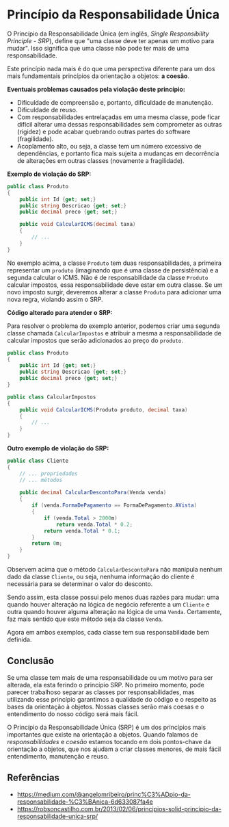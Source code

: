 # Princípio da Responsabilidade Única

O Princípio da Responsabilidade Única (em inglês, *Single Responsibility Principle - SRP*), define que "uma classe deve ter apenas um motivo para mudar". Isso significa que uma classe não pode ter mais de uma responsabilidade.

Este princípio nada mais é do que uma perspectiva diferente para um dos mais fundamentais princípios da orientação a objetos: **a coesão**.

**Eventuais problemas causados pela violação deste princípio:**

- Dificuldade de compreensão e, portanto, dificuldade de manutenção.
- Dificuldade de reuso.
- Com responsabilidades entrelaçadas em uma mesma classe, pode ficar difícil alterar uma dessas responsabilidades sem comprometer as outras (rigidez) e pode acabar quebrando outras partes do software (fragilidade).
- Acoplamento alto, ou seja, a classe tem um número excessivo de dependências, e portanto fica mais sujeita a mudanças em decorrência de alterações em outras classes (novamente a fragilidade).

**Exemplo de violação do SRP:**

```c#
public class Produto
{
    public int Id {get; set;}
    public string Descricao {get; set;}
    public decimal preco {get; set;}

    public void CalcularICMS(decimal taxa)
    {
        // ...
    }
}
```

No exemplo acima, a classe `Produto` tem duas responsabilidades, a primeira representar um `produto` (imaginando que é uma classe de persistência) e a segunda calcular o ICMS. Não é de responsabilidade da classe `Produto` calcular impostos, essa responsabilidade deve estar em outra classe. Se um novo imposto surgir, deveremos alterar a classe `Produto` para adicionar uma nova regra, violando assim o SRP.

**Código alterado para atender o SRP:**

Para resolver o problema do exemplo anterior, podemos criar uma segunda classe chamada `CalcularImpostos` e atribuir a mesma a responsabilidade de calcular impostos que serão adicionados ao preço do `produto`.

```c#
public class Produto
{
    public int Id {get; set;}
    public string Descricao {get; set;}
    public decimal preco {get; set;}
}

public class CalcularImpostos
{
    public void CalcularICMS(Produto produto, decimal taxa)
    {
        // ...
    }
}
```

**Outro exemplo de violação do SRP:**

```c#
public class Cliente
{
    // ... propriedades
    // ... métodos
 
    public decimal CalcularDescontoPara(Venda venda)
    {
        if (venda.FormaDePagamento == FormaDePagamento.AVista)
        {
            if (venda.Total > 2000m)
                return venda.Total * 0.2;
            return venda.Total * 0.1;
        }
        return 0m;
    }
}
```

Observem acima que o método `CalcularDescontoPara` não manipula nenhum dado da classe `Cliente`, ou seja, nenhuma informação do cliente é necessária para se determinar o valor do desconto.

Sendo assim, esta classe possui pelo menos duas razões para mudar: uma quando houver alteração na lógica de negócio referente a um `Cliente` e outra quando houver alguma alteração na lógica de uma `Venda`. Certamente, faz mais sentido que este método seja da classe `Venda`.

Agora em ambos exemplos, cada classe tem sua responsabilidade bem definida.

## Conclusão

Se uma classe tem mais de uma responsabilidade ou um motivo para ser alterada, ela esta ferindo o princípio SRP. No primeiro momento, pode parecer trabalhoso separar as classes por responsabilidades, mas utilizando esse princípio garantimos a qualidade do código e o respeito as bases da orientação à objetos. Nossas classes serão mais coesas e o entendimento do nosso código será mais fácil.

O Princípio da Responsabilidade Única (SRP) é um dos princípios mais importantes que existe na orientação a objetos. Quando falamos de *responsabilidades* e *coesão* estamos tocando em dois pontos-chave da orientação a objetos, que nos ajudam a criar classes menores, de mais fácil entendimento, manutenção e reuso.

## Referências

- <https://medium.com/@angelomribeiro/princ%C3%ADpio-da-responsabilidade-%C3%BAnica-6d633087fa4e>
- <https://robsoncastilho.com.br/2013/02/06/principios-solid-principio-da-responsabilidade-unica-srp/>
